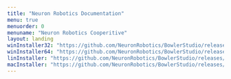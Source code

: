 ```yaml
---
title: "Neuron Robotics Documentation"
menu: true
menuorder: 0
menuname: "Neuron Robotics Cooperitive"
layout: landing
winInstaller32: "https://github.com/NeuronRobotics/BowlerStudio/releases/download/0.9.2/Windows-32-BowlerStudio-0.9.2.exe"
winInstaller64: "https://github.com/NeuronRobotics/BowlerStudio/releases/download/0.9.2/Windows-64-BowlerStudio-0.9.2.exe"
linInstaller: "https://github.com/NeuronRobotics/BowlerStudio/releases/download/0.9.2/Ubuntu-BowlerStudio-0.9.2.deb"
macInstaller: "https://github.com/NeuronRobotics/BowlerStudio/releases/download/0.9.2/MacOSX-BowlerStudio-0.9.2.zip"
---
```


